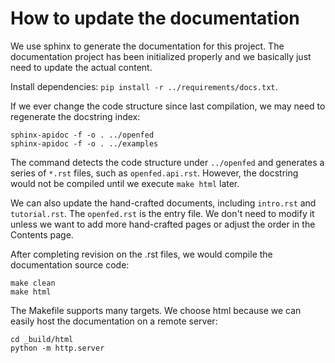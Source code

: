 # How to update the documentation

We use sphinx to generate the documentation for this project.
The documentation project has been initialized properly and we basically just need to update the actual content.

Install dependencies: `pip install -r ../requirements/docs.txt`.

If we ever change the code structure since last compilation, we may need to regenerate the docstring index:

```shell
sphinx-apidoc -f -o . ../openfed
sphinx-apidoc -f -o . ../examples
```

The command detects the code structure under `../openfed` and generates a series of `*.rst` files, such as `openfed.api.rst`.
However, the docstring would not be compiled until we execute `make html` later.

We can also update the hand-crafted documents, including `intro.rst` and `tutorial.rst`.
The `openfed.rst` is the entry file. We don't need to modify it unless we want to add more hand-crafted pages or adjust the order in the Contents page.

After completing revision on the .rst files, we would compile the documentation source code:

```shell
make clean
make html
```

The Makefile supports many targets. We choose html because we can easily host the documentation on a remote server:

```shell
cd _build/html
python -m http.server
```
